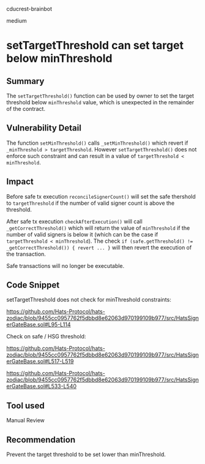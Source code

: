 cducrest-brainbot

medium

# setTargetThreshold can set target below minThreshold

## Summary

The `setTargetThreshold()` function can be used by owner to set the target threshold below `minThreshold` value, which is unexpected in the remainder of the contract.

## Vulnerability Detail

The function `setMinThreshold()` calls `_setMinThreshold()` which revert if `_minThreshold > targetThreshold`. However `setTargetThreshold()` does not enforce such constraint and can result in a value of `targetThreshold < minThreshold`.

## Impact

Before safe tx execution `reconcileSignerCount()` will set the safe thershold to `targetThreshold` if the number of valid signer count is above the threshold.

After safe tx execution `checkAfterExecution()` will call `_getCorrectThreshold()` which will return the value of `minThreshold` if the number of valid signers is below it (which can be the case if `targetThreshold < minThreshold`). The check `if (safe.getThreshold() != _getCorrectThreshold()) { revert ... }` will then revert the execution of the transaction.

Safe transactions will no longer be executable.

## Code Snippet

setTargetThreshold does not check for minThreshold constraints:

https://github.com/Hats-Protocol/hats-zodiac/blob/9455cc0957762f5dbbd8e62063d970199109b977/src/HatsSignerGateBase.sol#L95-L114

Check on safe / HSG threshold: 

https://github.com/Hats-Protocol/hats-zodiac/blob/9455cc0957762f5dbbd8e62063d970199109b977/src/HatsSignerGateBase.sol#L517-L519

https://github.com/Hats-Protocol/hats-zodiac/blob/9455cc0957762f5dbbd8e62063d970199109b977/src/HatsSignerGateBase.sol#L533-L540

## Tool used

Manual Review

## Recommendation

Prevent the target threshold to be set lower than minThreshold.
